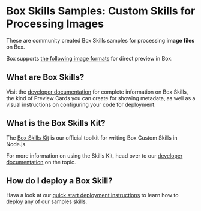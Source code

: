 # Box Skills Samples: Custom Skills for Processing Images 

These are community created Box Skills samples for processing **image files** on Box. 

Box supports [the following image formats](https://community.box.com/t5/How-to-Guides-for-Managing/File-Types-and-Fonts-Supported-in-Box-Content-Preview/ta-p/327) for direct preview in Box.

## What are Box Skills?

Visit the [developer documentation](https://developer.box.com/docs/box-skills) for complete information on Box Skills, the kind of Preview Cards you can create for showing metadata, as well as a visual instructions on configuring your code for deployment.

## What is the Box Skills Kit?

The [Box Skills Kit](https://github.com/box/box-skills-kit-nodejs) is our official toolkit for writing Box Custom Skills in Node.js. 

For more information on using the Skills Kit, head over to our [developer documentation](https://github.com/box/box-skills-kit-nodejs/tree/master/skills-kit-library) on the topic.

## How do I deploy a Box Skill?

Hava a look at our [quick start deployment instructions](https://github.com/box/box-skills-kit-nodejs/tree/master/custom-skill-example-code) to learn how to deploy any of our samples skills.
